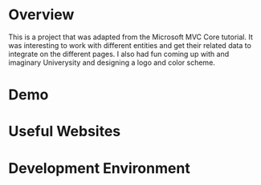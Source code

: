 # Overview
This is a project that was adapted from the Microsoft MVC Core tutorial. It was interesting to work with different entities and get their related data to integrate on the different pages.  I also had fun coming up with and imaginary Univerysity and designing a logo and color scheme.
# Demo
# Useful Websites
# Development Environment
